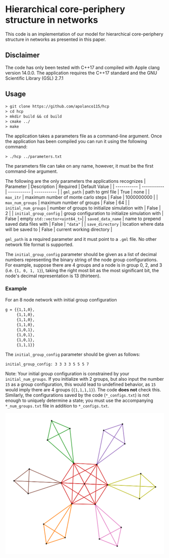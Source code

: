 # Hierarchical core-periphery structure in networks

This code is an implementation of our model for hierarchical core-periphery structure in networks as presented in this paper.

## Disclaimer
The code has only been tested with C++17 and compiled with Apple clang version 14.0.0. The application requires the C++17 standard and the GNU Scientific Library (GSL) 2.7.1

## Usage

````
> git clone https://github.com/apolanco115/hcp
> cd hcp
> mkdir build && cd build
> cmake ../
> make
````

The application takes a parameters file as a command-line argument. Once the application has been compiled you can run it using the following command:
````
> ./hcp ../parameters.txt
````

The parameters file can take on any name, however, it must be the first command-line argument.

The following are the only parameters the applications recognizes
| Parameter            | Description                                       | Required    | Default Value                |
| -----------          | -----------                                       | ----------- | -----------                  |
| `gml_path`             | path to gml file                                  | True        | none                         |
| `max_itr`              | maximum number of monte carlo steps               | False       | 1000000000                   |
| `max_num_groups`       | maximum number of groups                          | False       | 64                           |
| `initial_num_groups`   | number of groups to initialize simulation with    | False       | 2                            |
| `initial_group_config` | group configuration to initialize simulation with | False       | empty `std::vector<uint64_t>`|
| `saved_data_name`      | name to prepend saved data files with             | False       | `"data"`                     |
| `save_directory`       | location where data will be saved to              | False       | current working directory    |

`gml_path` is a required parameter and it must point to a `.gml` file. No other network file format is supported.

The `initial_group_config` parameter should be given as a list of decimal numbers representing the binary string of the node group configurations. For example, suppose there are 4 groups and a node is in group 0, 2, and 3 (i.e. `{1, 0, 1, 1}`), taking the right most bit as the most significant bit, the node's decimal representation is 13 (thirteen).

### Example
For an 8 node network with initial group configuration
````
g = {{1,1,0},
     {1,1,0},
     {1,1,0},
     {1,1,0},
     {1,0,1},
     {1,0,1},
     {1,0,1},
     {1,1,1}}
````
The `initial_group_config` parameter should be given as follows:
````
initial_group_config: 3 3 3 3 5 5 5 7
````

Note: Your initial group configuration is constrained by your `initial_num_groups`. If you initialize with 2 groups, but also input the number `15` as a group configuration, this would lead to undefined behavior, as `15` would imply there are 4 groups (`{1,1,1,1}`). The code **does not** check this. Similarly, the configurations saved by the code (`*_configs.txt`) is not enough to uniquely determine a state; you must use the accompanying `*_num_groups.txt` file in addition to `*_configs.txt`. 

![](./hcp_division.png)
 



